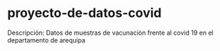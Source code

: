 # proyecto-de-datos-covid
Descripción: Datos de muestras de vacunación frente al covid 19 en el departamento de arequipa
